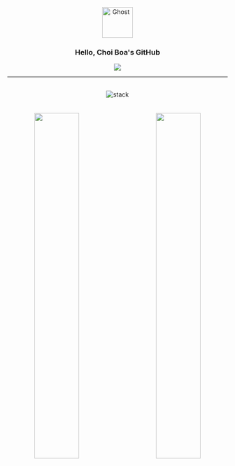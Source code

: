 <div align="center">

<img src="https://raw.githubusercontent.com/Tarikul-Islam-Anik/Animated-Fluent-Emojis/master/Emojis/Smilies/Ghost.png" alt="Ghost" width="70" height="70" />
    
  ### Hello, Choi Boa's GitHub

<a href="https://velog.io/@swallowed_o0"> 
  <img src="https://img.shields.io/badge/Velog-20C997?style=flat-square&logo=Velog&logoColor=white"> 
</a>

<br>

---

<br>


<div align="center" >

  <!-- 스택 -->

  <div align="center">
      
  <img src='https://skillicons.dev/icons?i=html,css,javascript,ts,react,tailwind,threejs,figma,git,notion,ai,ae,ps,xd&perline=7' alt="stack" />
  </div>

</div>

 <br>


 <br>

<div align="center">
<a href="https://velog-readme-stats.vercel.app/api/redirect?name=swallowed_o0&tag=WIL">
    <img align="left" src="https://velog-readme-stats.vercel.app/api?name=swallowed_o0&tag=WIL&color=dark" width="45%"/>
</a>
<a href="https://velog-readme-stats.vercel.app/api/redirect?name=swallowed_o0&tag=Devlog">
    <img align="right" src="https://velog-readme-stats.vercel.app/api?name=swallowed_o0&tag=Devlog&color=dark" width="45%"/>
</a>

</div>
